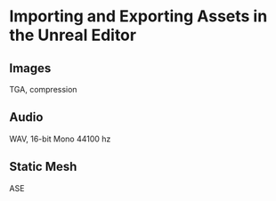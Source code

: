 # Importing and Exporting Assets in the Unreal Editor

## Images
TGA, compression
## Audio
WAV, 16-bit Mono 44100 hz
## Static Mesh
ASE 